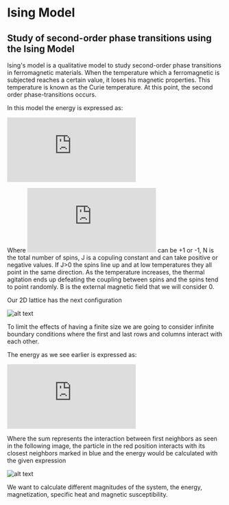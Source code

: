 # Ising Model
## Study of second-order phase transitions using the Ising Model

Ising's model is a qualitative model to study second-order phase transitions in ferromagnetic materials. When the temperature  which a ferromagnetic is subjected reaches a certain value, it loses his magnetic properties. This temperature is known as the Curie temperature. At this point, the second order phase-transitions occurs.

In this model the energy is expressed as:


![](https://latex.codecogs.com/gif.latex?E%3D-J%5Csum_%7B%3Cij%3E%7D%5E%7BN%7Ds_%7Bi%7Ds_%7Bj%7D-B%5Csum_%7Bi%7D%5E%7BN%7Ds_%7Bi%7D)        


Where ![](https://latex.codecogs.com/gif.latex?s_%7Bi%7D) can be +1 or -1, N is the total number of spins, J is a copuling constant and can take positive or negative values. If J>0 the spins line up and at low temperatures they all point in the same direction. As the temperature increases, the thermal agitation ends up defeating the coupling between spins and the spins tend to point randomly. B is the external magnetic field that we will consider 0.

Our 2D lattice has the next configuration



![alt text](https://github.com/josemanuelroro/Ising_model/blob/main/spin.png?raw=true)



To limit the effects of having a finite size we are going to consider infinite boundary conditions where the first and last rows and columns interact with each other.


The energy as we see earlier is expressed as:

![](https://latex.codecogs.com/gif.latex?E%3D-J%5Csum_%7B%3Cij%3E%7D%5E%7BN%7Ds_%7Bi%7Ds_%7Bj%7D)

Where the sum represents the interaction between first neighbors as seen in the following image, the particle in the red position interacts with its closest neighbors marked in blue and the energy would be calculated with the given expression

![alt text](https://github.com/josemanuelroro/Ising_model/blob/main/spin2.png?raw=true)

We want to calculate different magnitudes of the system, the energy, magnetization, specific heat and magnetic susceptibility.
